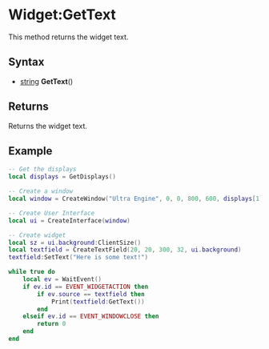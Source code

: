 # Widget:GetText

This method returns the widget text.

## Syntax

- [string](https://www.lua.org/manual/5.4/manual.html#6.4) **GetText**()

## Returns

Returns the widget text.

## Example

```lua
-- Get the displays
local displays = GetDisplays()

-- Create a window
local window = CreateWindow("Ultra Engine", 0, 0, 800, 600, displays[1])

-- Create User Interface
local ui = CreateInterface(window)

-- Create widget
local sz = ui.background:ClientSize()
local textfield = CreateTextField(20, 20, 300, 32, ui.background)
textfield:SetText("Here is some text!")

while true do
    local ev = WaitEvent()
    if ev.id == EVENT_WIDGETACTION then
        if ev.source == textfield then
            Print(textfield:GetText())
        end
    elseif ev.id == EVENT_WINDOWCLOSE then
        return 0
    end
end
```
